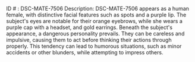 ID # : DSC-MATE-7506
Description: DSC-MATE-7506 appears as a human female, with distinctive facial features such as spots and a purple lip. The subject's eyes are notable for their orange eyebrows, while she wears a purple cap with a headset, and gold earrings. Beneath the subject's appearance, a dangerous personality prevails. They can be careless and impulsive, causing them to act before thinking their actions through properly. This tendency can lead to humorous situations, such as minor accidents or other blunders, while attempting to impress others.